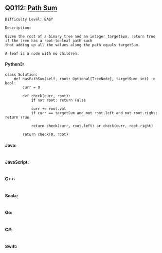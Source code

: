 ## Q0112: [Path Sum](https://leetcode.com/problems/path-sum/)

```
Difficulty Level: EASY
```

```
Description:

Given the root of a binary tree and an integer targetSum, return true if the tree has a root-to-leaf path such
that adding up all the values along the path equals targetSum.

A leaf is a node with no children.
```

#### Python3:

```
class Solution:
    def hasPathSum(self, root: Optional[TreeNode], targetSum: int) -> bool:
        curr = 0

        def check(curr, root):
            if not root: return False

            curr += root.val
            if curr == targetSum and not root.left and not root.right: return True

            return check(curr, root.left) or check(curr, root.right)
        
        return check(0, root)
```

#### Java:

```

```

#### JavaScript:

```

```

#### C++:

```

```

#### Scala:

```

```

#### Go:

```

```

#### C#:

```

```

#### Swift:

```

```